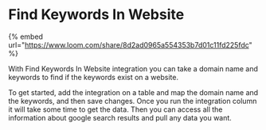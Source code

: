 # Find Keywords In Website

{% embed url="https://www.loom.com/share/8d2ad0965a554353b7d01c11fd225fdc" %}

With Find Keywords In Website integration you can take a domain name and keywords to find if the keywords exist on a website.&#x20;

To get started, add the integration on a table and map the domain name and the keywords, and then save changes. Once you run the integration column it will take some time to get the data. Then you can access all the information about google search results and pull any data you want.
